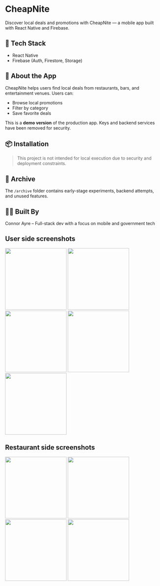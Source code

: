 # CheapNite

Discover local deals and promotions with CheapNite — a mobile app built with React Native and Firebase.

## 🔧 Tech Stack

- React Native
- Firebase (Auth, Firestore, Storage)

## 🚀 About the App

CheapNite helps users find local deals from restaurants, bars, and entertainment venues. Users can:

- Browse local promotions
- Filter by category
- Save favorite deals

This is a **demo version** of the production app. Keys and backend services have been removed for security.

## 📦 Installation

> This project is not intended for local execution due to security and deployment constraints.

## 📂 Archive

The `/archive` folder contains early-stage experiments, backend attempts, and unused features.

## 👨‍💻 Built By

Connor Ayre – Full-stack dev with a focus on mobile and government tech

## User side screenshots

<img src="https://github.com/user-attachments/assets/a8e8012d-5a0d-420c-88bd-735ed52e0023" width="200" />
<img src="https://github.com/user-attachments/assets/1fae5fc3-02cf-4474-a291-880085375730" width="200" />
<img src="https://github.com/user-attachments/assets/d88be2ac-68ba-48b9-b6e1-d6e0a8fb96ac" width="200" />
<img src="https://github.com/user-attachments/assets/66194455-59d8-41e0-a6c4-fd1161d77b58" width="200" />
<img src="https://github.com/user-attachments/assets/86404654-1db4-4867-abff-c489b00dd1ff" width="200" />

## Restaurant side screenshots

<img src="https://github.com/user-attachments/assets/677229a6-9f4c-4c3a-bdf7-0398bcb2e4ad" width="200" />
<img src="https://github.com/user-attachments/assets/df0a7830-c507-499e-93d1-edc87ed4a722" width="200" />
<img src="https://github.com/user-attachments/assets/14cd34d1-6a81-4802-a7c8-d45961863f42" width="200" />
<img src="https://github.com/user-attachments/assets/161f8415-1500-4248-91fb-2cc346730048" width="200" />



